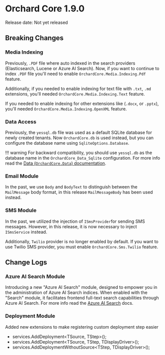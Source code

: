 # Orchard Core 1.9.0

Release date: Not yet released

## Breaking Changes

### Media Indexing

Previously, `.PDF` file where auto indexed in the search providers (Elasticsearch, Lucene or Azure AI Search). Now, if you want to continue to index `.PDF` file you'll need to enable `OrchardCore.Media.Indexing.Pdf` feature.

Additionally, if you needed to enable indexing for text file with `.txt`, `.md` extensions, you'll needed `OrchardCore.Media.Indexing.Text` feature.

If you needed to enable indexing for other extensions like (`.docx`, or `.pptx`), you'll needed `OrchardCore.Media.Indexing.OpenXML` feature.

### Data Access

Previously, the `yessql.db` file was used as a default SQLite database for newly created tenants. Now `OrchardCore.db` is used instead, but you can configure the database name using `SqliteOptions.Database`.

!!! warning
    For backward compatibility, you should use `yessql.db` as the database name in the `OrchardCore_Data_Sqlite` configuration. For more info read the [Data (`OrchardCore.Data`) documentation](../reference/core/Data/README.md).

### Email Module

In the past, we use `Body` and `BodyText` to distinguish between the `MailMessage` body format, in this release `MailMessageBody` has been used instead.

### SMS Module

In the past, we utilized the injection of `ISmsProvider`for sending SMS messages. However, in this release, it is now necessary to inject `ISmsService` instead.

Additionally, `Twilio` provider is no longer enabled by default. If you want to use Twilio SMS provider, you must enable `OrchardCore.Sms.Twilio` feature.

## Change Logs

### Azure AI Search Module

Introducing a new "Azure AI Search" module, designed to empower you in the administration of Azure AI Search indices. When enabled with the "Search" module, it facilitates frontend full-text search capabilities through Azure AI Search. For more info read the [Azure AI Search](../reference/modules/AzureAISearch/README.md) docs.

### Deployment Module

Added new extensions to make registering custom deployment step easier

- services.AddDeployment<TSource, TStep>();
- services.AddDeployment<TSource, TStep, TDisplayDriver>();
- services.AddDeploymentWithoutSource<TStep, TDisplayDriver>();
